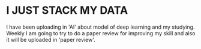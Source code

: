 # I JUST STACK MY DATA
I have been uploading in 'AI' about model of deep learning and my studying.  
Weekly I am going to try to do a paper review for improving my skill and also it will be uploaded in 'paper review'.
